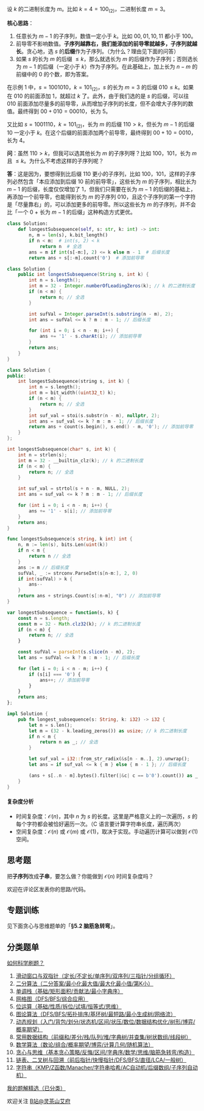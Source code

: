 设 $k$ 的二进制长度为 $m$。比如 $k=4=100_{(2)}$，二进制长度 $m=3$。

**核心思路**：

1. 任意长为 $m-1$ 的子序列，数值一定小于 $k$。比如 $00,01,10,11$ 都小于 $100$。
2. 前导零不影响数值。**子序列越靠右，我们能添加的前导零就越多，子序列就越长**。贪心地，选 $s$ 的**后缀**作为子序列。（为什么？理由见下面的问答）
3. 如果 $s$ 的长为 $m$ 的后缀 $\le k$，那么就选长为 $m$ 的后缀作为子序列；否则选长为 $m-1$ 的后缀（一定小于 $k$）作为子序列。在此基础上，加上长为 $n-m$ 的前缀中的 $0$ 的个数，即为答案。

在示例 1 中，$s=1001010$，$k=101_{(2)}$，$s$ 的长为 $m=3$ 的后缀 $010\le k$。如果在 $010$ 的前面添加 $1$，就超过 $k$ 了。此外，由于我们选的是 $s$ 的后缀，可以往 $010$ 前面添加尽量多的前导零，从而增加子序列的长度，但不会增大子序列的数值。最终得到 $00 + 010 = 00010$，长为 $5$。

又比如 $s=1001110$，$k=101_{(2)}$，长为 $m$ 的后缀 $110>k$，但长为 $m-1$ 的后缀 $10$ 一定小于 $k$。在这个后缀的前面添加两个前导零，最终得到 $00 + 10 = 0010$，长为 $4$。

**问**：虽然 $110>k$，但我可以选其他长为 $m$ 的子序列呀？比如 $100$，$101$，长为 $m$ 且 $\le k$。为什么不考虑这样的子序列呢？

**答**：这是因为，要想得到比后缀 $110$ 更小的子序列，比如 $100$，$101$，这样的子序列必然包含「本应添加到后缀 $10$ 前的前导零」，这些长为 $m$ 的子序列，相比长为 $m-1$ 的后缀，长度仅仅增加了 $1$，但我们只需要在长为 $m-1$ 的后缀的基础上，再添加一个前导零，也能得到长为 $m$ 的子序列 $010$，且这个子序列的第一个字符是「尽量靠右」的，可以添加更多的前导零。所以这些长为 $m$ 的子序列，并不会比「一个 $0$ + 长为 $m-1$ 的后缀」这种构造方式更优。

```py [sol-Python3]
class Solution:
    def longestSubsequence(self, s: str, k: int) -> int:
        n, m = len(s), k.bit_length()
        if n < m:  # int(s, 2) < k
            return n  # 全选
        ans = m if int(s[-m:], 2) <= k else m - 1  # 后缀长度
        return ans + s[:-m].count('0')  # 添加前导零
```

```java [sol-Java]
class Solution {
    public int longestSubsequence(String s, int k) {
        int n = s.length();
        int m = 32 - Integer.numberOfLeadingZeros(k); // k 的二进制长度
        if (n < m) {
            return n; // 全选
        }

        int sufVal = Integer.parseInt(s.substring(n - m), 2);
        int ans = sufVal <= k ? m : m - 1; // 后缀长度

        for (int i = 0; i < n - m; i++) {
            ans += '1' - s.charAt(i); // 添加前导零
        }
        return ans;
    }
}
```

```cpp [sol-C++]
class Solution {
public:
    int longestSubsequence(string s, int k) {
        int n = s.length();
        int m = bit_width((uint32_t) k);
        if (n < m) {
            return n; // 全选
        }
        int suf_val = stoi(s.substr(n - m), nullptr, 2);
        int ans = suf_val <= k ? m : m - 1; // 后缀长度
        return ans + count(s.begin(), s.end() - m, '0'); // 添加前导零
    }
};
```

```c [sol-C]
int longestSubsequence(char* s, int k) {
    int n = strlen(s);
    int m = 32 - __builtin_clz(k); // k 的二进制长度
    if (n < m) {
        return n; // 全选
    }

    int suf_val = strtol(s + n - m, NULL, 2);
    int ans = suf_val <= k ? m : m - 1; // 后缀长度

    for (int i = 0; i < n - m; i++) {
        ans += '1' - s[i]; // 添加前导零
    }
    return ans;
}
```

```go [sol-Go]
func longestSubsequence(s string, k int) int {
	n, m := len(s), bits.Len(uint(k))
	if n < m {
		return n // 全选
	}
	ans := m // 后缀长度
	sufVal, _ := strconv.ParseInt(s[n-m:], 2, 0)
	if int(sufVal) > k {
		ans--
	}
	return ans + strings.Count(s[:n-m], "0") // 添加前导零
}
```

```js [sol-JavaScript]
var longestSubsequence = function(s, k) {
    const n = s.length;
    const m = 32 - Math.clz32(k); // k 的二进制长度
    if (n < m) {
        return n; // 全选
    }

    const sufVal = parseInt(s.slice(n - m), 2);
    let ans = sufVal <= k ? m : m - 1; // 后缀长度

    for (let i = 0; i < n - m; i++) {
        if (s[i] === '0') {
            ans++; // 添加前导零
        }
    }
    return ans;
};
```

```rust [sol-Rust]
impl Solution {
    pub fn longest_subsequence(s: String, k: i32) -> i32 {
        let n = s.len();
        let m = (32 - k.leading_zeros()) as usize; // k 的二进制长度
        if n < m {
            return n as _; // 全选
        }

        let suf_val = i32::from_str_radix(&s[n - m..], 2).unwrap();
        let ans = if suf_val <= k { m } else { m - 1 }; // 后缀长度

        (ans + s[..n - m].bytes().filter(|&c| c == b'0').count()) as _ // 添加前导零
    }
}
```

#### 复杂度分析

- 时间复杂度：$\mathcal{O}(n)$，其中 $n$ 为 $s$ 的长度。这里是严格意义上的一次遍历，$s$ 的每个字符都会被恰好遍历一次。（C 语言要计算字符串长度，遍历两次）
- 空间复杂度：$\mathcal{O}(n)$ 或 $\mathcal{O}(m)$ 或 $\mathcal{O}(1)$，取决于实现。手动遍历计算可以做到 $\mathcal{O}(1)$ 空间。

## 思考题

把**子序列**改成**子串**，要怎么做？你能做到 $\mathcal{O}(n)$ 时间复杂度吗？

欢迎在评论区发表你的思路/代码。

## 专题训练

见下面贪心与思维题单的「**§5.2 脑筋急转弯**」。

## 分类题单

[如何科学刷题？](https://leetcode.cn/circle/discuss/RvFUtj/)

1. [滑动窗口与双指针（定长/不定长/单序列/双序列/三指针/分组循环）](https://leetcode.cn/circle/discuss/0viNMK/)
2. [二分算法（二分答案/最小化最大值/最大化最小值/第K小）](https://leetcode.cn/circle/discuss/SqopEo/)
3. [单调栈（基础/矩形面积/贡献法/最小字典序）](https://leetcode.cn/circle/discuss/9oZFK9/)
4. [网格图（DFS/BFS/综合应用）](https://leetcode.cn/circle/discuss/YiXPXW/)
5. [位运算（基础/性质/拆位/试填/恒等式/思维）](https://leetcode.cn/circle/discuss/dHn9Vk/)
6. [图论算法（DFS/BFS/拓扑排序/基环树/最短路/最小生成树/网络流）](https://leetcode.cn/circle/discuss/01LUak/)
7. [动态规划（入门/背包/划分/状态机/区间/状压/数位/数据结构优化/树形/博弈/概率期望）](https://leetcode.cn/circle/discuss/tXLS3i/)
8. [常用数据结构（前缀和/差分/栈/队列/堆/字典树/并查集/树状数组/线段树）](https://leetcode.cn/circle/discuss/mOr1u6/)
9. [数学算法（数论/组合/概率期望/博弈/计算几何/随机算法）](https://leetcode.cn/circle/discuss/IYT3ss/)
10. [贪心与思维（基本贪心策略/反悔/区间/字典序/数学/思维/脑筋急转弯/构造）](https://leetcode.cn/circle/discuss/g6KTKL/)
11. [链表、二叉树与回溯（前后指针/快慢指针/DFS/BFS/直径/LCA/一般树）](https://leetcode.cn/circle/discuss/K0n2gO/)
12. [字符串（KMP/Z函数/Manacher/字符串哈希/AC自动机/后缀数组/子序列自动机）](https://leetcode.cn/circle/discuss/SJFwQI/)

[我的题解精选（已分类）](https://github.com/EndlessCheng/codeforces-go/blob/master/leetcode/SOLUTIONS.md)

欢迎关注 [B站@灵茶山艾府](https://space.bilibili.com/206214)
